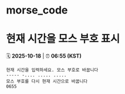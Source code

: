 # morse_code
# 현재 시간을 모스 부호 표시
<!-- MORSE_TIME_START -->
🗓️ **2025-10-18** | ⏰ **06:55 (KST)**

```
현재 시간을 입력하세요. 모스 부호로 바꿉니다
----- -.... ..... .....
모스 부호를 다시 현재 시간으로 바꿉니다
0655
```
<!-- MORSE_TIME_END -->

